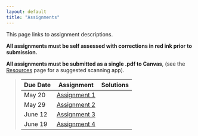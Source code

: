 ```yaml
---
layout: default
title: "Assignments"
---
```


This page links to assignment descriptions.

**All assignments must be self assessed with corrections in red ink prior to submission.**

**All assignments must be submitted as a single .pdf to Canvas**, (see the [Resources](../resources.html) page for a suggested scanning app).

> Due Date |                Assignment                                | Solutions                                               |
> -------- | -------------------------------------------------------- | ------------------------------------------------------- |
> May 20    | [Assignment 1](../assign/assign01.html)                  |  |
> May 29    | [Assignment 2](../assign/assign02.html)                  |  |
> June 12   | [Assignment 3](../assign/assign03.html)                  |  |
> June 19   | [Assignment 4](../assign/assign04.html)                  |  |


<!--
> June 21   | [Assignment 4](../assign/assign04.html)                  |  |
> July 12   | [Assignment 5](../assign/assign05.html)                  |  |
> July 31   | [Assignment 6](../assign/assign06.html)                  |  |

-->